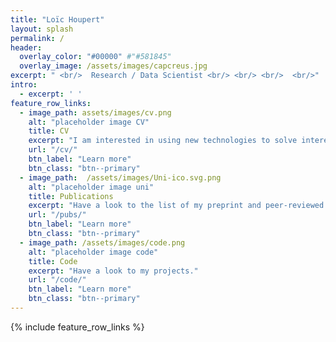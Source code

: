 ```yaml
---
title: "Loïc Houpert"
layout: splash
permalink: /
header:
  overlay_color: "#00000" #"#581845"
  overlay_image: /assets/images/capcreus.jpg
excerpt: " <br/>  Research / Data Scientist <br/> <br/> <br/>  <br/>"
intro:
  - excerpt: ' '
feature_row_links:
  - image_path: assets/images/cv.png    
    alt: "placeholder image CV"
    title: CV    
    excerpt: "I am interested in using new technologies to solve interesting data problems."
    url: "/cv/"
    btn_label: "Learn more"
    btn_class: "btn--primary"
  - image_path:  /assets/images/Uni-ico.svg.png
    alt: "placeholder image uni"
    title: Publications
    excerpt: "Have a look to the list of my preprint and peer-reviewed articles."    
    url: "/pubs/"
    btn_label: "Learn more"
    btn_class: "btn--primary"
  - image_path: /assets/images/code.png
    alt: "placeholder image code"
    title: Code
    excerpt: "Have a look to my projects."        
    url: "/code/"
    btn_label: "Learn more"
    btn_class: "btn--primary"
---
```


{% include feature_row_links %}
